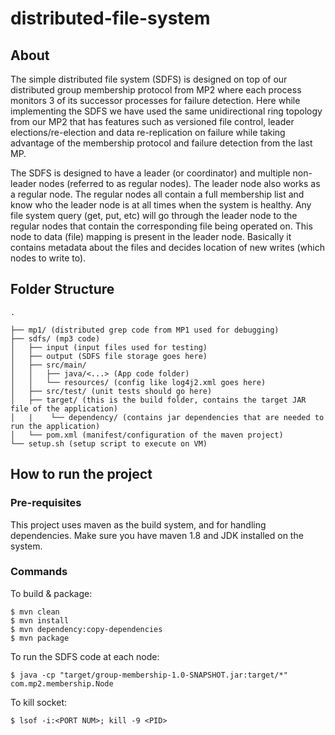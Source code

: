 # distributed-file-system

## About

The simple distributed file system (SDFS) is designed on top of our distributed group membership protocol from MP2 where each process monitors 3 of its successor processes for failure detection. Here while implementing the SDFS we have used the same unidirectional ring topology from our MP2 that has features such as versioned file control, leader elections/re-election and data re-replication on failure while taking advantage of the membership protocol and failure detection from the last MP.

The SDFS is designed to have a leader (or coordinator) and multiple non-leader nodes (referred to as regular nodes). The leader node also works as a regular node. The regular nodes all contain a full membership list and know who the leader node is at all times when the system is healthy. Any file system query (get, put, etc) will go through the leader node to the regular nodes that contain the corresponding file being operated on. This node to data (file) mapping is present in the leader node. Basically it contains metadata about the files and decides location of new writes (which nodes to write to).

## Folder Structure

```
.

├── mp1/ (distributed grep code from MP1 used for debugging)
├── sdfs/ (mp3 code)
│   ├── input (input files used for testing)
│   ├── output (SDFS file storage goes here)
│   ├── src/main/
│   │   ├── java/<...> (App code folder)
│   │   └── resources/ (config like log4j2.xml goes here)
│   ├── src/test/ (unit tests should go here)
│   ├── target/ (this is the build folder, contains the target JAR file of the application)
│   |    └── dependency/ (contains jar dependencies that are needed to run the application)
│   └── pom.xml (manifest/configuration of the maven project)
└── setup.sh (setup script to execute on VM)
```

## How to run the project

### Pre-requisites

This project uses maven as the build system, and for handling dependencies. Make sure you have maven 1.8 and JDK installed on the system.

### Commands

To build & package:
```
$ mvn clean
$ mvn install
$ mvn dependency:copy-dependencies
$ mvn package
```

To run the SDFS code at each node: 
```
$ java -cp "target/group-membership-1.0-SNAPSHOT.jar:target/*" com.mp2.membership.Node
```

To kill socket: 
```
$ lsof -i:<PORT NUM>; kill -9 <PID>
```
